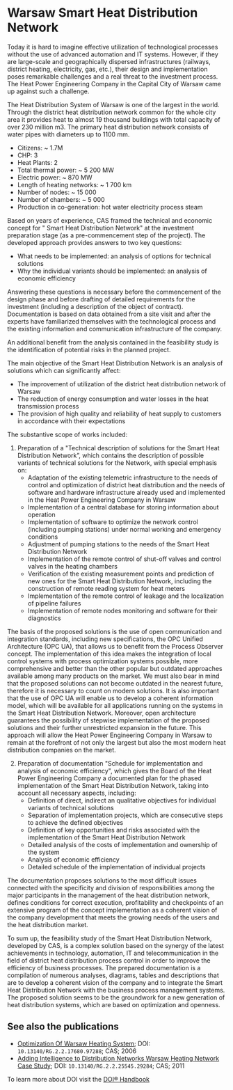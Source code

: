 # Warsaw Smart Heat Distribution Network

Today it is hard to imagine effective utilization of technological processes without the use of advanced automation and IT systems. However, if they are large-scale and geographically dispersed infrastructures (railways, district heating, electricity, gas, etc.), their design and implementation poses remarkable challenges and a real threat to the investment process. The Heat Power Engineering Company in the Capital City of Warsaw came up against such a challenge.

The Heat Distribution System of Warsaw is one of the largest in the world. Through the district heat distribution network common for the whole city area it provides heat to almost 19 thousand buildings with total capacity of over 230 million m3. The primary heat distribution network consists of water pipes with diameters up to 1100 mm.

- Citizens: ~ 1.7M
- CHP: 3
- Heat Plants: 2
- Total thermal power: ~ 5 200 MW
- Electric power: ~ 870 MW
- Length of heating networks: ~ 1 700 km
- Number of nodes: ~ 15 000
- Number of chambers: ~ 5 000
- Production in co-generation: hot water electricity process steam

Based on years of experience, CAS framed the technical and economic concept for " Smart Heat Distribution Network" at the investment preparation stage (as a pre-commencement step of the project). The developed approach provides answers to two key questions:

- What needs to be implemented: an analysis of options for technical solutions
- Why the individual variants should be implemented: an analysis of economic efficiency

Answering these questions is necessary before the commencement of the design phase and before drafting of detailed requirements for the investment (including a description of the object of contract). Documentation is based on data obtained from a site visit and after the experts have familiarized themselves with the technological process and the existing information and communication infrastructure of the company.

An additional benefit from the analysis contained in the feasibility study is the identification of potential risks in the planned project.

The main objective of the Smart Heat Distribution Network is an analysis of solutions which can significantly affect:

- The improvement of utilization of the district heat distribution network of Warsaw
- The reduction of energy consumption and water losses in the heat transmission process
- The provision of high quality and reliability of heat supply to customers in accordance with their expectations

The substantive scope of works included:

1. Preparation of a "Technical description of solutions for the Smart Heat Distribution Network”, which contains the description of possible variants of technical solutions for the Network, with special emphasis on:
   - Adaptation of the existing telemetric infrastructure to the needs of control and optimization of district heat distribution and the needs of software and hardware infrastructure already used and implemented in the Heat Power Engineering Company in Warsaw
   - Implementation of a central database for storing information about operation
   - Implementation of software to optimize the network control (including pumping stations) under normal working and emergency conditions
   - Adjustment of pumping stations to the needs of the Smart Heat Distribution Network
   - Implementation of the remote control of shut-off valves and control valves in the heating chambers
   - Verification of the existing measurement points and prediction of new ones for the Smart Heat Distribution Network, including the construction of remote reading system for heat meters
   - Implementation of the remote control of leakage and the localization of pipeline failures
   - Implementation of remote nodes monitoring and software for their diagnostics

The basis of the proposed solutions is the use of open communication and integration standards, including new specifications, the OPC Unified Architecture (OPC UA), that allows us to benefit from the Process Observer concept. The implementation of this idea makes the integration of local control systems with process optimization systems possible, more comprehensive and better than the other popular but outdated approaches available among many products on the market. We must also bear in mind that the proposed solutions can not become outdated in the nearest future, therefore it is necessary to count on modern solutions. It is also important that the use of OPC UA will enable us to develop a coherent information model, which will be available for all applications running on the systems in the Smart Heat Distribution Network. Moreover, open architecture guarantees the possibility of stepwise implementation of the proposed solutions and their further unrestricted expansion in the future. This approach will allow the Heat Power Engineering Company in Warsaw to remain at the forefront of not only the largest but also the most modern heat distribution companies on the market.

2. Preparation of documentation "Schedule for implementation and analysis of economic efficiency", which gives the Board of the Heat Power Engineering Company a documented plan for the phased implementation of the Smart Heat Distribution Network, taking into account all necessary aspects, including:
   - Definition of direct, indirect an qualitative objectives for individual variants of technical solutions
   - Separation of implementation projects, which are consecutive steps to achieve the defined objectives
   - Definition of key opportunities and risks associated with the implementation of the Smart Heat Distribution Network
   - Detailed analysis of the costs of implementation and ownership of the system
   - Analysis of economic efficiency
   - Detailed schedule of the implementation of individual projects

The documentation proposes solutions to the most difficult issues connected with the specificity and division of responsibilities among the major participants in the management of the heat distribution network, defines conditions for correct execution, profitability and checkpoints of an extensive program of the concept implementation as a coherent vision of the company development that meets the growing needs of the users and the heat distribution market.

To sum up, the feasibility study of the Smart Heat Distribution Network, developed by CAS, is a complex solution based on the synergy of the latest achievements in technology, automation, IT and telecommunication in the field of district heat distribution process control in order to improve the efficiency of business processes. The prepared documentation is a compilation of numerous analyses, diagrams, tables and descriptions that are to develop a coherent vision of the company and to integrate the Smart Heat Distribution Network with the business process management systems. The proposed solution seems to be the groundwork for a new generation of heat distribution systems, which are based on optimization and openness.

## See also the publications

- [Optimization Of Warsaw Heating System](https://www.researchgate.net/publication/334259956_Optimization_Of_Warsaw_Heating_System); DOI: `10.13140/RG.2.2.17680.97288`; CAS; 2006
- [Adding Intelligence to Distribution Networks Warsaw Heating Network Case Study](https://www.researchgate.net/publication/334250563_Adding_Intelligence_to_Distribution_Networks_Warsaw_Heating_Network_Case_Study); DOI: `10.13140/RG.2.2.25545.29284`; CAS; 2011

To learn more about DOI visit the [DOI® Handbook](https://www.doi.org/hb.html)
